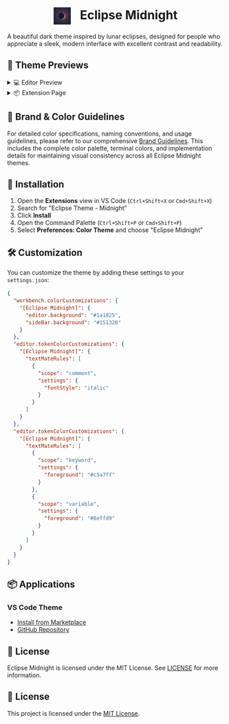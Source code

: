 <div align="center">
  <h1>
    <img src="Assets/Eclipse.png" alt="Eclipse Midnight Logo" height="40" style="vertical-align: middle; margin-right: 15px;"/>
    Eclipse Midnight
  </h1>
</div>

A beautiful dark theme inspired by lunar eclipses, designed for people who appreciate a sleek, modern interface with excellent contrast and readability.

## 🌟 Theme Previews

<details>
<summary>💻 Editor Preview</summary>

<div align="center">
  <img src="Assets/EclipseEditor.png" alt="Eclipse Midnight Editor View" style="border-radius: 8px; box-shadow: 0 4px 8px rgba(0,0,0,0.2); max-width: 100%;"/>
  <p><em>Eclipse Midnight in Action</em></p>
</div>
</details>

<details>
<summary>📦 Extension Page</summary>

<div align="center">
  <img src="Assets/EclipseExtensionPage.jpg" alt="Eclipse Midnight Extension Page" style="border-radius: 8px; box-shadow: 0 4px 8px rgba(0,0,0,0.2); max-width: 100%;"/>
  <p><em>Eclipse Midnight Extension Page</em></p>
</div>
</details>


## 🎨 Brand & Color Guidelines

For detailed color specifications, naming conventions, and usage guidelines, please refer to our comprehensive [Brand Guidelines](BRAND_GUIDELINES.md). This includes the complete color palette, terminal colors, and implementation details for maintaining visual consistency across all Eclipse Midnight themes.

## 🚀 Installation

1. Open the **Extensions** view in VS Code (`Ctrl+Shift+X` or `Cmd+Shift+X`)
2. Search for "Eclipse Theme - Midnight"
3. Click **Install**
4. Open the Command Palette (`Ctrl+Shift+P` or `Cmd+Shift+P`)
5. Select **Preferences: Color Theme** and choose "Eclipse Midnight"

## 🛠️ Customization

You can customize the theme by adding these settings to your `settings.json`:

```json
{
  "workbench.colorCustomizations": {
    "[Eclipse Midnight]": {
      "editor.background": "#1a1825",
      "sideBar.background": "#151320"
    }
  },
  "editor.tokenColorCustomizations": {
    "[Eclipse Midnight]": {
      "textMateRules": [
        {
          "scope": "comment",
          "settings": {
            "fontStyle": "italic"
          }
        }
      ]
    }
  },
  "editor.tokenColorCustomizations": {
    "[Eclipse Midnight]": {
      "textMateRules": [
        {
          "scope": "keyword",
          "settings": {
            "foreground": "#c5a7ff"
          }
        },
        {
          "scope": "variable",
          "settings": {
            "foreground": "#8effd9"
          }
        }
      ]
    }
  }
}
```

## 📦 Applications

### VS Code Theme
- [Install from Marketplace](https://marketplace.visualstudio.com/items?itemName=Eclipse-Theme.eclipse-theme-midnight)
- [GitHub Repository](https://github.com/eclipse-themes/Eclipse-Themes/tree/main/apps/vscode)

## 📝 License

Eclipse Midnight is licensed under the MIT License. See [LICENSE](LICENSE) for more information.


## 📄 License

This project is licensed under the [MIT License](LICENSE).

